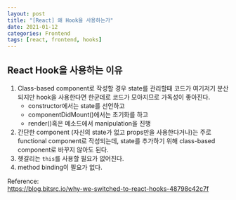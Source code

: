 ```yaml
---
layout: post
title: "[React] 왜 Hook을 사용하는가"
date: 2021-01-12
categories: Frontend
tags: [react, frontend, hooks]
---
```


## React Hook을 사용하는 이유
1. Class-based component로 작성할 경우 state를 관리할때 코드가 여기저기 분산되지만 hook을 사용한다면 한군데로 코드가 모아지므로 가독성이 좋아진다.
    - constructor에서는 state를 선언하고
    - componentDidMount()에서는 초기화를 하고
    - render()혹은 메소드에서 manipulation을 진행
2. 간단한 component (자신의 state가 없고 props만을 사용한다거나)는 주로 functional component로 작성되는데, state를 추가하기 위해 class-based component로 바꾸지 않아도 된다.
3. 헷갈리는 `this`를 사용할 필요가 없어진다.
4. method binding이 필요가 없다.



Reference:\
https://blog.bitsrc.io/why-we-switched-to-react-hooks-48798c42c7f
